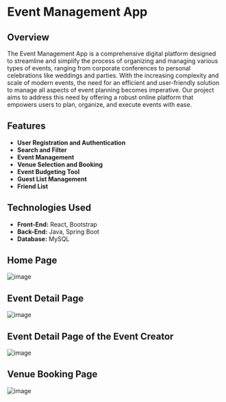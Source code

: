 # Event Management App

## Overview
The Event Management App is a comprehensive digital platform designed to streamline and simplify the process of organizing and managing various types of events, ranging from corporate conferences to personal celebrations like weddings and parties. With the increasing complexity and scale of modern events, the need for an efficient and user-friendly solution to manage all aspects of event planning becomes imperative. Our project aims to address this need by offering a robust online platform that empowers users to plan, organize, and execute events with ease.

## Features
- **User Registration and Authentication**
- **Search and Filter**
- **Event Management**
- **Venue Selection and Booking**
- **Event Budgeting Tool**
- **Guest List Management**
- **Friend List**


## Technologies Used
- **Front-End:** React, Bootstrap
- **Back-End:** Java, Spring Boot
- **Database:** MySQL

## Home Page
![image](https://github.com/wsmyu/event-management-app/assets/118221964/95fd1132-5972-43c1-80d4-d5e4e0ad16a3)

## Event Detail Page
![image](https://github.com/wsmyu/event-management-app/assets/118221964/cf6b611c-f3d2-442c-81c2-fbacd12928ac)

## Event Detail Page of the Event Creator
![image](https://github.com/wsmyu/event-management-app/assets/118221964/8e6b8ed0-314c-4d2f-8f15-f8b101018be1)

## Venue Booking Page
![image](https://github.com/wsmyu/event-management-app/assets/118221964/25223850-18fb-4625-87f6-90cd75c12e5e)




